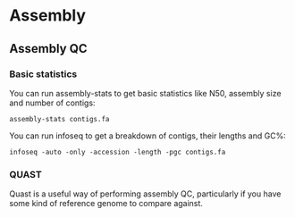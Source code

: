 # Assembly

## Assembly QC

### Basic statistics

You can run assembly-stats to get basic statistics like N50, assembly size and number of contigs:

```assembly-stats contigs.fa```

You can run infoseq to get a breakdown of contigs, their lengths and GC%:

```infoseq -auto -only -accession -length -pgc contigs.fa```

### QUAST

Quast is a useful way of performing assembly QC, particularly if you
have some kind of reference genome to compare against.

